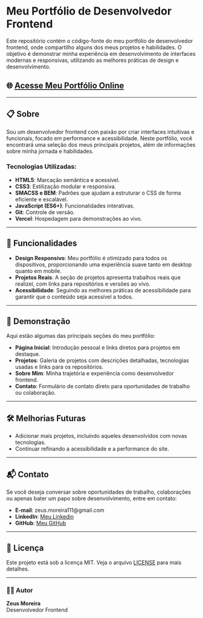<h1>Meu Portfólio de Desenvolvedor Frontend</h1>

<p>Este repositório contém o código-fonte do meu portfólio de desenvolvedor frontend, onde compartilho alguns dos meus projetos e habilidades. O objetivo é demonstrar minha experiência em desenvolvimento de interfaces modernas e responsivas, utilizando as melhores práticas de design e desenvolvimento.</p>

<h2>🌐 <a href="https://zeus-moreira.vercel.app" target="_blank">Acesse Meu Portfólio Online</a></h2>

<hr>

<h2>📋 Sobre</h2>

<p>Sou um desenvolvedor frontend com paixão por criar interfaces intuitivas e funcionais, focado em performance e acessibilidade. Neste portfólio, você encontrará uma seleção dos meus principais projetos, além de informações sobre minha jornada e habilidades.</p>

<h3>Tecnologias Utilizadas:</h3>
<ul>
  <li><strong>HTML5</strong>: Marcação semântica e acessível.</li>
  <li><strong>CSS3</strong>: Estilização modular e responsiva.</li>
  <li><strong>SMACSS e BEM</strong>: Padrões que ajudam a estruturar o CSS de forma eficiente e escalável.</li>
  <li><strong>JavaScript (ES6+)</strong>: Funcionalidades interativas.</li>
  <li><strong>Git</strong>: Controle de versão.</li>
  <li><strong>Vercel</strong>: Hospedagem para demonstrações ao vivo.</li>
</ul>

<hr>

<h2>🚀 Funcionalidades</h2>

<ul>
  <li><strong>Design Responsivo</strong>: Meu portfólio é otimizado para todos os dispositivos, proporcionando uma experiência suave tanto em desktop quanto em mobile.</li>
  <li><strong>Projetos Reais</strong>: A seção de projetos apresenta trabalhos reais que realizei, com links para repositórios e versões ao vivo.</li>
  <li><strong>Acessibilidade</strong>: Seguindo as melhores práticas de acessibilidade para garantir que o conteúdo seja acessível a todos.</li>
</ul>

<hr>

<h2>🎨 Demonstração</h2>

<p>Aqui estão algumas das principais seções do meu portfólio:</p>
<ul>
  <li><strong>Página Inicial</strong>: Introdução pessoal e links diretos para projetos em destaque.</li>
  <li><strong>Projetos</strong>: Galeria de projetos com descrições detalhadas, tecnologias usadas e links para os repositórios.</li>
  <li><strong>Sobre Mim</strong>: Minha trajetória e experiência como desenvolvedor frontend.</li>
  <li><strong>Contato</strong>: Formulário de contato direto para oportunidades de trabalho ou colaboração.</li>
</ul>

<hr>

<h2>🛠 Melhorias Futuras</h2>

<ul>
  <li>Adicionar mais projetos, incluindo aqueles desenvolvidos com novas tecnologias.</li>
  <li>Continuar refinando a acessibilidade e a performance do site.</li>
</ul>

<hr>

<h2>📬 Contato</h2>

<p>Se você deseja conversar sobre oportunidades de trabalho, colaborações ou apenas bater um papo sobre desenvolvimento, entre em contato:</p>
<ul>
  <li><strong>E-mail</strong>: zeus.moreira111@gmail.com</li>
  <li><strong>LinkedIn</strong>: <a href="https://www.linkedin.com/in/zeus-moreira/" target="_blank">Meu Linkedin</a></li>
  <li><strong>GitHub</strong>: <a href="https://github.com/ZeusMoreira" target="_blank">Meu GitHub</a></li>
</ul>

<hr>

<h2>📝 Licença</h2>

<p>Este projeto está sob a licença MIT. Veja o arquivo <a href="./LICENSE">LICENSE</a> para mais detalhes.</p>

<hr>

<h3>👨‍💻 Autor</h3>
<p><strong>Zeus Moreira</strong><br>
Desenvolvedor Frontend</p>
